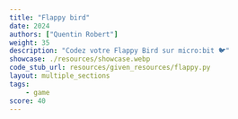 ```yaml
---
title: "Flappy bird"
date: 2024
authors: ["Quentin Robert"]
weight: 35
description: "Codez votre Flappy Bird sur micro:bit 🐦"
showcase: ./resources/showcase.webp
code_stub_url: resources/given_resources/flappy.py
layout: multiple_sections
tags:
    - game
score: 40
---
```

